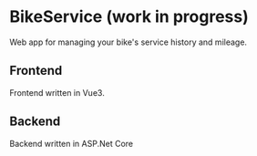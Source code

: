 # BikeService (work in progress)
Web app for managing your bike's service history and mileage.

## Frontend
Frontend written in Vue3.

## Backend
Backend written in ASP.Net Core
